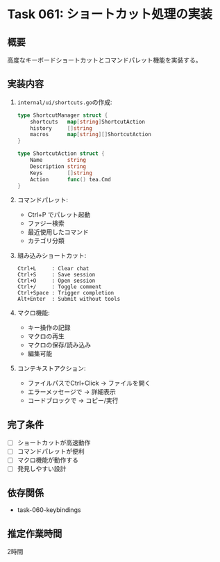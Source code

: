 # Task 061: ショートカット処理の実装

## 概要
高度なキーボードショートカットとコマンドパレット機能を実装する。

## 実装内容
1. `internal/ui/shortcuts.go`の作成:
   ```go
   type ShortcutManager struct {
       shortcuts   map[string]ShortcutAction
       history     []string
       macros      map[string][]ShortcutAction
   }
   
   type ShortcutAction struct {
       Name        string
       Description string
       Keys        []string
       Action      func() tea.Cmd
   }
   ```

2. コマンドパレット:
   - Ctrl+P でパレット起動
   - ファジー検索
   - 最近使用したコマンド
   - カテゴリ分類

3. 組み込みショートカット:
   ```
   Ctrl+L     : Clear chat
   Ctrl+S     : Save session
   Ctrl+O     : Open session
   Ctrl+/     : Toggle comment
   Ctrl+Space : Trigger completion
   Alt+Enter  : Submit without tools
   ```

4. マクロ機能:
   - キー操作の記録
   - マクロの再生
   - マクロの保存/読み込み
   - 編集可能

5. コンテキストアクション:
   - ファイルパスでCtrl+Click → ファイルを開く
   - エラーメッセージで → 詳細表示
   - コードブロックで → コピー/実行

## 完了条件
- [ ] ショートカットが高速動作
- [ ] コマンドパレットが便利
- [ ] マクロ機能が動作する
- [ ] 発見しやすい設計

## 依存関係
- task-060-keybindings

## 推定作業時間
2時間